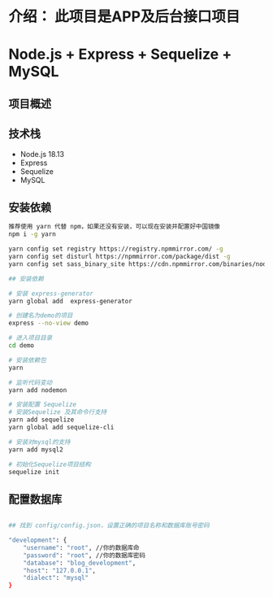 # 介绍： 此项目是APP及后台接口项目

#  Node.js + Express + Sequelize + MySQL 

## 项目概述

## 技术栈

- Node.js 18.13
- Express
- Sequelize
- MySQL


## 安装依赖

```bash
推荐使用 yarn 代替 npm，如果还没有安装，可以现在安装并配置好中国镜像
npm i -g yarn

yarn config set registry https://registry.npmmirror.com/ -g
yarn config set disturl https://npmmirror.com/package/dist -g
yarn config set sass_binary_site https://cdn.npmmirror.com/binaries/node-sass --global

## 安装依赖

# 安装 express-generator
yarn global add  express-generator

# 创建名为demo的项目
express --no-view demo

# 进入项目目录
cd demo

# 安装依赖包
yarn

# 监听代码变动
yarn add nodemon

# 安装配置 Sequelize
# 安装Sequelize 及其命令行支持
yarn add sequelize
yarn global add sequelize-cli

# 安装对mysql的支持
yarn add mysql2

# 初始化Sequelize项目结构
sequelize init

```
## 配置数据库

```bash

## 找到 config/config.json，设置正确的项目名称和数据库账号密码

"development": {
    "username": "root", //你的数据库命
    "password": "root", //你的数据库密码
    "database": "blog_development",
    "host": "127.0.0.1",
    "dialect": "mysql"
}

